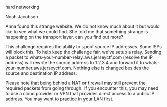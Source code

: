 hard networking

Noah Jacobson

Anna found this strange website. We do not know much about it but would like to see what we could find. She told me that something strange is happening on the transport layer, can you find out more?

This challenge requires the ability to spoof source IP addresses. Some ISPs will block this. To help keep the challenge fair, we've setup a relay. Sending a packet to whats-your-number-relay.aws.jerseyctf.com (resolve the IP address) will rewrite the source address to 1.2.3.4 and forward it to whats-your-number.aws.jerseyctf.com. Nothing else is changed besides the source and destination IP address.

Please note that being behind a NAT or firewall may still prevent the required packets from going through. If you encounter this, you may need to use a cloud provider or VPN that provides direct access to a public IP address. You may want to practice in your LAN first.
